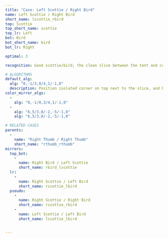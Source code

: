 ```yaml
---
title: "Case: Left Scottie / Right Bird"
name: Left Scottie / Right Bird
short_name: lscottie_rbird
top: Scottie
top_short_name: scottie
top_lr: Left
bot: Bird
bot_short_name: bird
bot_lr: Right

optimal: 3

recognition: Good scottie/bird; the clean slice between the tent and corner on top breaks squareshape when preserving the kite on bottom.

# ALGORITHMS
default_alg:
  alg: "0,-1/3,0/4,1/-1,0"
  description: Position isolated corner on top next to the slice, and hold D kite in DL; first move trades isolated corner on top with two edges on bottom to make good thumbs.
color_mirror_algs:
  -
    alg: "0,-1/0,3/4,1/-1,0"
  -
    alg: "6,5/3,0/-2,-5/-1,0"
    alg: "6,5/3,0/-2,-5/-1,0"

# RELATED CASES
parents:
  -
    name: "Right Thumb / Right Thumb"
    short_name: "rthumb_rthumb"
mirrors:
  top_bot:
    -
      name: Right Bird / Left Scottie
      short_name: rbird_lscottie
  lr:
    -
      name: Right Scottie / Left Bird
      short_name: rscottie_lbird
  pseudo:
    -
      name: Right Scottie / Right Bird
      short_name: rscottie_rbird
    -
      name: Left Scottie / Left Bird
      short_name: lscottie_lbird


---
```


